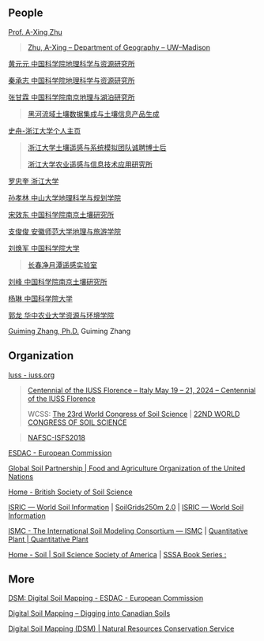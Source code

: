 
## People

[Prof. A-Xing Zhu](https://solim.geography.wisc.edu/axing/)

> [Zhu, A-Xing – Department of Geography – UW–Madison](https://geography.wisc.edu/staff/zhu-a-xing/)

[黄元元 中国科学院地理科学与资源研究所](https://igsnrr.cas.cn/sourcedb/zw/zjrck/kygg/stxt/202304/t20230428_6747260.html)

[秦承志 中国科学院地理科学与资源研究所](https://igsnrr.cas.cn/sourcedb/zw/zjrck/yjdw_yxqnjjhdz/200906/t20090626_1842392.html)

[张甘霖 中国科学院南京地理与湖泊研究所](https://niglas.cas.cn/yjsjy_165790/dsjs/bshshdsh/zrdlx/202010/t20201008_5713886.html)

> [黑河流域土壤数据集成与土壤信息产品生成](https://kd.nsfc.cn/finalDetails?id=5ab0bcb825c27b8f1d67b4e55a0b43f9) 

[史舟-浙江大学个人主页](https://person.zju.edu.cn/shizhou)

> [浙江大学土壤遥感与系统模拟团队诚聘博士后](https://hr.zju.edu.cn/postdoctor/2020/0520/c29115a2113184/page.htm)
> 
> [浙江大学农业遥感与信息技术应用研究所](http://rs.zju.edu.cn/index.aspx)

[罗忠奎 浙江大学](https://person.zju.edu.cn/luozhongkui)

[孙孝林 中山大学地理科学与规划学院](https://gp.sysu.edu.cn/zh-hans/teacher/207)

[宋效东 中国科学院南京土壤研究所](https://www.issas.cas.cn/yjsjy/dsjj/sssds/202211/t20221110_6546765.html)

[支俊俊 安徽师范大学地理与旅游学院](https://geography.ahnu.edu.cn/info/1020/3965.htm)

[刘焕军 中国科学院大学](https://people.ucas.edu.cn/~liuhuanjun)

> [长春净月潭遥感实验室](https://jyrs.iga.cas.cn/)

[刘峰 中国科学院南京土壤研究所](https://issas.cas.cn/sourcedb/zw/zjrck/yjy/201405/t20140512_4118118.html)

[杨琳 中国科学院大学](https://people.ucas.edu.cn/~LinYANG)

[郭龙 华中农业大学资源与环境学院](https://zyhj.hzau.edu.cn/info/1184/7654.htm)

[Guiming Zhang, Ph.D.](https://guiming.github.io/) Guiming Zhang

## Organization

[Iuss - iuss.org](https://www.iuss.org/)

> [Centennial of the IUSS Florence – Italy May 19 – 21, 2024 – Centennial of the IUSS Florence](https://centennialiuss2024.org/)
> 
> WCSS: [The 23rd World Congress of Soil Science](http://www.23wcss.org.cn/) | [22ND WORLD CONGRESS OF SOIL SCIENCE](https://soils.org.uk/wcss22/)

> [NAFSC-ISFS2018](https://www.cef-cfr.ca/index.php?n=Colloque.NAFSC-ISFS2018)

[ESDAC - European Commission](https://esdac.jrc.ec.europa.eu/)

[Global Soil Partnership | Food and Agriculture Organization of the United Nations](https://www.fao.org/global-soil-partnership/en/)

[Home - British Society of Soil Science](https://soils.org.uk/)

[ISRIC — World Soil Information](https://www.isric.org/) | [SoilGrids250m 2.0](https://soilgrids.org/) | [ISRIC — World Soil Information](https://github.com/ISRICWorldSoil)

[ISMC - The International Soil Modeling Consortium — ISMC](https://soil-modeling.org/) | [Quantitative Plant | Quantitative Plant](https://www.quantitative-plant.org/)

[Home - Soil | Soil Science Society of America](https://www.soils.org/) | [SSSA Book Series :](https://acsess.onlinelibrary.wiley.com/series/5170)

## More

[DSM: Digital Soil Mapping - ESDAC - European Commission](https://esdac.jrc.ec.europa.eu/projects/dsm-digital-soil-mapping)

[Digital Soil Mapping – Digging into Canadian Soils](https://openpress.usask.ca/soilscience/chapter/digital-soil-mapping/)

[Digital Soil Mapping (DSM) | Natural Resources Conservation Service](https://www.nrcs.usda.gov/resources/data-and-reports/digital-soil-mapping-dsm)